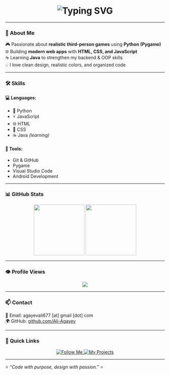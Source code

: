 <h1 align="center">
  <img src="https://readme-typing-svg.herokuapp.com?font=Fira+Code&size=28&duration=3000&pause=800&color=00C2FF&center=true&vCenter=true&width=435&lines=Hi+there!+👋;I'm+Ali+Agayev;FullStack;Developer+%26+Game+Creator" alt="Typing SVG" />
</h1>

---

### 🧠 About Me
🎮 Passionate about **realistic third-person games** using **Python (Pygame)**  
🌐 Building **modern web apps** with **HTML, CSS, and JavaScript**  
☕ Learning **Java** to strengthen my backend & OOP skills  
💡 I love clean design, realistic colors, and organized code  

---

### 🛠️ Skills
#### 💻 Languages:
- 🐍 Python  
- ⚡ JavaScript  
- 🌐 HTML  
- 🎨 CSS  
- ☕ Java *(learning)*  

#### 🧰 Tools:
- Git & GitHub  
- Pygame  
- Visual Studio Code  
- Android Development  

---

### 📊 GitHub Stats
<p align="center">
  <img src="https://github-readme-stats.vercel.app/api?username=Ali-Agayev&show_icons=true&theme=tokyonight" height="160px"/>
  <img src="https://github-readme-stats.vercel.app/api/top-langs/?username=Ali-Agayev&layout=compact&theme=tokyonight" height="160px"/>
</p>

---

### 👁️ Profile Views
<p align="center">
  <img src="https://komarev.com/ghpvc/?username=Ali-Agayev&color=blue&style=flat-square&label=PROFILE+VIEWS"/>
</p>

---

### 📫 Contact
📧 Email: agayevali677 [at] gmail [dot] com  
🌍 GitHub: [github.com/Ali-Agayev](https://github.com/Ali-Agayev)  

---

### 🔗 Quick Links
<p align="center">
  <a href="https://github.com/Ali-Agayev" target="_blank">
    <img src="https://img.shields.io/badge/Follow%20Me-0077B5?style=for-the-badge&logo=github&logoColor=white" alt="Follow Me"/>
  </a>
  <a href="https://github.com/Ali-Agayev?tab=repositories" target="_blank">
    <img src="https://img.shields.io/badge/My%20Projects-FF5733?style=for-the-badge&logo=github&logoColor=white" alt="My Projects"/>
  </a>
</p>

---

⭐ *“Code with purpose, design with passion.”* ⭐
